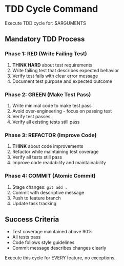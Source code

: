 # TDD Cycle Command

Execute TDD cycle for: $ARGUMENTS

## Mandatory TDD Process

### Phase 1: RED (Write Failing Test)
1. **THINK HARD** about test requirements
2. Write failing test that describes expected behavior
3. Verify test fails with clear error message
4. Document test purpose and expected outcome

### Phase 2: GREEN (Make Test Pass)
1. Write minimal code to make test pass
2. Avoid over-engineering - focus on passing test
3. Verify test passes
4. Verify all existing tests still pass

### Phase 3: REFACTOR (Improve Code)
1. **THINK** about code improvements
2. Refactor while maintaining test coverage
3. Verify all tests still pass
4. Improve code readability and maintainability

### Phase 4: COMMIT (Atomic Commit)
1. Stage changes: `git add .`
2. Commit with descriptive message
3. Push to feature branch
4. Update task tracking

## Success Criteria
- Test coverage maintained above 90%
- All tests pass
- Code follows style guidelines
- Commit message describes changes clearly

Execute this cycle for EVERY feature, no exceptions.
